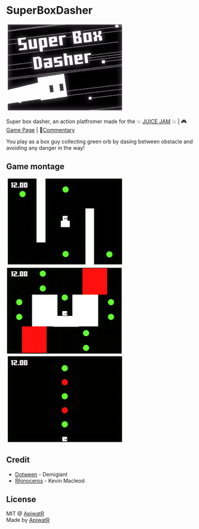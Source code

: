 # SuperBoxDasher
![](https://github.com/sand32848/SuperBoxDasher/blob/master/GifDemo/UYKjqN.gif)

Super box dasher, an action platfromer made for the 💥 [JUICE JAM](https://itch.io/jam/gdb-juice-jam) 💥 | 🎮[Game Page](https://capbearz.itch.io/super-box-dasher) | 📖[Commentary](https://apiwatr.wixsite.com/portfolio/post/super-box-dasher-independent)

You play as a box guy collecting green orb by dasing between obstacle and avoiding any danger in the way!

## Game montage
![](https://github.com/sand32848/SuperBoxDasher/blob/master/GifDemo/0ByPMZ.gif)
![](https://github.com/sand32848/SuperBoxDasher/blob/master/GifDemo/cfN7sl.gif)
![](https://github.com/sand32848/SuperBoxDasher/blob/master/GifDemo/Eqtwwv.gif)

## Credit
* [Dotween](http://dotween.demigiant.com/index.php) - Demigiant
* [Rhinoceros](https://incompetech.com/wordpress/2015/06/rhinoceros/) - Kevin Macleod

## License
MIT @ [ApiwatR](https://github.com/sand32848)
<br>Made by [ApiwatR](https://github.com/sand32848)

